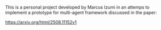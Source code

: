 This is a personal project developed by Marcus Izumi in an attemps to implement a prototype for multi-agent framework discussed in the paper:

https://arxiv.org/html/2508.11152v1